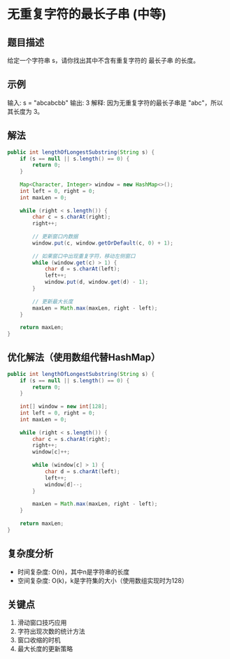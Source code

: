 # 无重复字符的最长子串 (中等)

## 题目描述
给定一个字符串 s，请你找出其中不含有重复字符的 最长子串 的长度。

## 示例
输入: s = "abcabcbb"
输出: 3 
解释: 因为无重复字符的最长子串是 "abc"，所以其长度为 3。

## 解法
```java
public int lengthOfLongestSubstring(String s) {
    if (s == null || s.length() == 0) {
        return 0;
    }
    
    Map<Character, Integer> window = new HashMap<>();
    int left = 0, right = 0;
    int maxLen = 0;
    
    while (right < s.length()) {
        char c = s.charAt(right);
        right++;
        
        // 更新窗口内数据
        window.put(c, window.getOrDefault(c, 0) + 1);
        
        // 如果窗口中出现重复字符，移动左侧窗口
        while (window.get(c) > 1) {
            char d = s.charAt(left);
            left++;
            window.put(d, window.get(d) - 1);
        }
        
        // 更新最大长度
        maxLen = Math.max(maxLen, right - left);
    }
    
    return maxLen;
}
```

## 优化解法（使用数组代替HashMap）
```java
public int lengthOfLongestSubstring(String s) {
    if (s == null || s.length() == 0) {
        return 0;
    }
    
    int[] window = new int[128];
    int left = 0, right = 0;
    int maxLen = 0;
    
    while (right < s.length()) {
        char c = s.charAt(right);
        right++;
        window[c]++;
        
        while (window[c] > 1) {
            char d = s.charAt(left);
            left++;
            window[d]--;
        }
        
        maxLen = Math.max(maxLen, right - left);
    }
    
    return maxLen;
}
```

## 复杂度分析
- 时间复杂度: O(n)，其中n是字符串的长度
- 空间复杂度: O(k)，k是字符集的大小（使用数组实现时为128）

## 关键点
1. 滑动窗口技巧应用
2. 字符出现次数的统计方法
3. 窗口收缩的时机
4. 最大长度的更新策略
